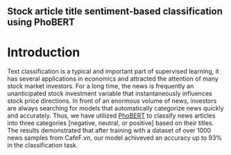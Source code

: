 ## Stock article title sentiment-based classification using PhoBERT
# <a name="introduction"></a> Introduction
Text classification is a typical and important part of supervised learning, it has several applications in economics and attracted the attention of many stock market investors. For a long time, the news is frequently an unanticipated stock investment variable that instantaneously influences stock price directions.  In front of an enormous volume of news, investors are always searching for models that automatically categorize news quickly and accurately. Thus, we have utilized [PhoBERT](https://github.com/VinAIResearch/PhoBERT) to classify news articles into three categories [negative,  neutral,  or positive] based on their titles. The results demonstrated that after training with a dataset of over 1000  news samples from CafeF.vn, our model achiveved an accuracy up to 93% in the classification task.
